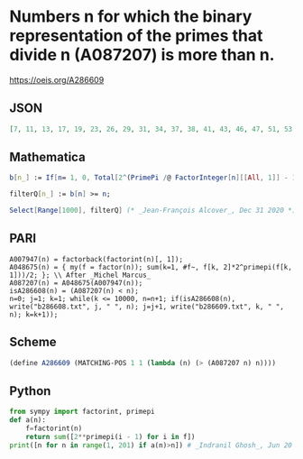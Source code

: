 # Numbers n for which the binary representation of the primes that divide n \(A087207\) is more than n\.
https://oeis.org/A286609
## JSON
```JSON
[7, 11, 13, 17, 19, 23, 26, 29, 31, 34, 37, 38, 41, 43, 46, 47, 51, 53, 57, 58, 59, 61, 62, 67, 69, 71, 73, 74, 76, 79, 82, 83, 86, 87, 89, 92, 93, 94, 95, 97, 101, 103, 106, 107, 109, 111, 113, 114, 115, 116, 118, 122, 123, 124, 127, 129, 131, 133, 134, 137, 138, 139, 141, 142, 145, 146, 148, 149, 151, 155]
```
## Mathematica
```Mathematica
b[n_] := If[n= 1, 0, Total[2^(PrimePi /@ FactorInteger[n][[All, 1]] - 1)]];
```
```Mathematica
filterQ[n_] := b[n] >= n;
```
```Mathematica
Select[Range[1000], filterQ] (* _Jean-François Alcover_, Dec 31 2020 *)
```
## PARI
```PARI
A007947(n) = factorback(factorint(n)[, 1]);
A048675(n) = { my(f = factor(n)); sum(k=1, #f~, f[k, 2]*2^primepi(f[k, 1]))/2; }; \\ After _Michel Marcus_
A087207(n) = A048675(A007947(n));
isA286608(n) = (A087207(n) < n);
n=0; j=1; k=1; while(k <= 10000, n=n+1; if(isA286608(n), write("b286608.txt", j, " ", n); j=j+1, write("b286609.txt", k, " ", n); k=k+1));
```
## Scheme
```Scheme
(define A286609 (MATCHING-POS 1 1 (lambda (n) (> (A087207 n) n))))
```
## Python
```Python
from sympy import factorint, primepi
def a(n):
    f=factorint(n)
    return sum([2**primepi(i - 1) for i in f])
print([n for n in range(1, 201) if a(n)>n]) # _Indranil Ghosh_, Jun 20 2017
```
